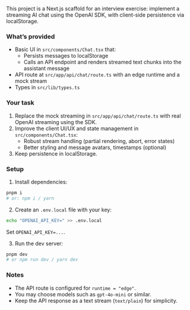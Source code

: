 This project is a Next.js scaffold for an interview exercise: implement a streaming AI chat using the OpenAI SDK, with client-side persistence via localStorage.

### What’s provided

- Basic UI in `src/components/Chat.tsx` that:
  - Persists messages to localStorage
  - Calls an API endpoint and renders streamed text chunks into the assistant message
- API route at `src/app/api/chat/route.ts` with an edge runtime and a mock stream
- Types in `src/lib/types.ts`

### Your task

1. Replace the mock streaming in `src/app/api/chat/route.ts` with real OpenAI streaming using the SDK.
2. Improve the client UI/UX and state management in `src/components/Chat.tsx`:
   - Robust stream handling (partial rendering, abort, error states)
   - Better styling and message avatars, timestamps (optional)
3. Keep persistence in localStorage.

### Setup

1. Install dependencies:

```bash
pnpm i
# or: npm i / yarn
```

2. Create an `.env.local` file with your key:

```bash
echo "OPENAI_API_KEY=" >> .env.local
```

Set `OPENAI_API_KEY=...`.

3. Run the dev server:

```bash
pnpm dev
# or npm run dev / yarn dev
```

### Notes

- The API route is configured for `runtime = "edge"`.
- You may choose models such as `gpt-4o-mini` or similar.
- Keep the API response as a text stream (`text/plain`) for simplicity.
